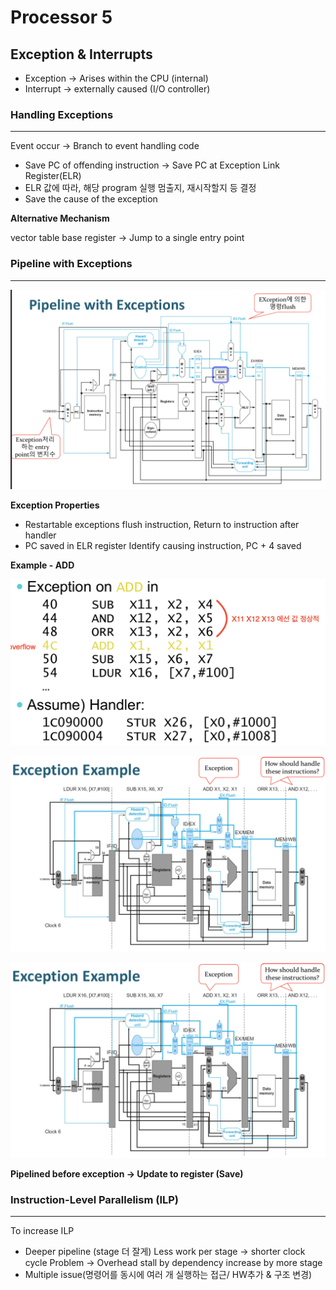 # Processor 5

## Exception & Interrupts

- Exception → Arises within the CPU (internal)
- Interrupt → externally caused (I/O controller)

### Handling Exceptions

---

Event  occur → Branch to event handling code

- Save PC of offending instruction → Save PC at Exception Link Register(ELR)
- ELR 값에 따라, 해당 program 실행 멈출지, 재시작할지 등 결정
- Save the cause of the exception

**Alternative Mechanism**

vector table base register → Jump to a single entry point

### Pipeline with Exceptions

---

![](Untitled-ab6fcb21-e8c1-4b8c-84cc-abfb5d320985.png)

**Exception Properties**

- Restartable exceptions
flush instruction, Return to instruction after handler
- PC saved in ELR register
Identify causing instruction, PC + 4 saved

**Example - ADD**

![](Untitled-e14db1e6-6694-4060-96aa-f8700a7d64cf.png)

![](Untitled-7fe0cd98-9882-43c3-b4f6-cc41552aa2aa.png)

![](Untitled-c088336a-affe-4f76-b2d8-28b45e01c314.png)

**Pipelined before exception → Update to register (Save)**

### Instruction-Level Parallelism (ILP)

---

To increase ILP

- Deeper pipeline (stage 더 잘게)
Less work per stage → shorter clock cycle
Problem → Overhead stall by dependency increase by more stage
- Multiple issue(명령어를 동시에 여러 개 실행하는 접근/ HW추가 & 구조 변경)